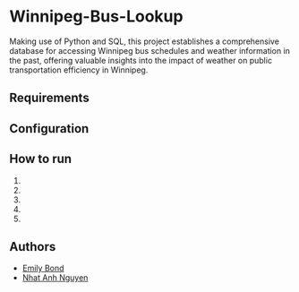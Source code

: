 # Winnipeg-Bus-Lookup

Making use of Python and SQL, this project establishes a comprehensive database for accessing Winnipeg bus schedules and weather information in the past, offering valuable insights into the impact of weather on public transportation efficiency in Winnipeg.

## Requirements

## Configuration

## How to run

1.
2.
3.
4.
5.

## Authors

- [Emily Bond]()
- [Nhat Anh Nguyen](https://github.com/nateng98)
